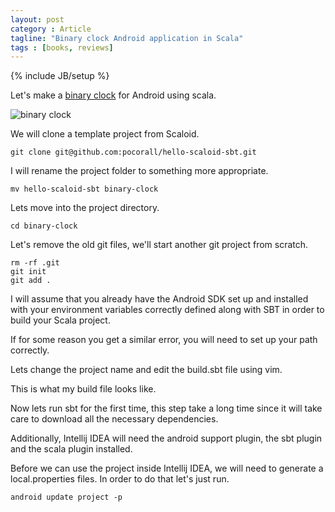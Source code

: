 ```yaml
---
layout: post
category : Article
tagline: "Binary clock Android application in Scala"
tags : [books, reviews]
---
```

{% include JB/setup %}

Let's make a [binary clock](http://en.wikipedia.org/wiki/Binary_clock) for Android using scala.

![binary clock](binary_clock.png)

We will clone a template project from Scaloid.

    git clone git@github.com:pocorall/hello-scaloid-sbt.git
    
I will rename the project folder to something more appropriate.

    mv hello-scaloid-sbt binary-clock
    

Lets move into the project directory.

    cd binary-clock

Let's remove the old git files, we'll start another git project from scratch.

    rm -rf .git
    git init
    git add .

I will assume that you already have the Android SDK set up and installed with your environment variables correctly defined 
along with SBT in order to build your Scala project.

If for some reason you get a similar error, you will need to set up your path correctly.
    
    
Lets change the project name and edit the build.sbt file using vim.

This is what my build file looks like.

    
Now lets run sbt for the first time, this step take a long time since it will take care to download 
all the necessary dependencies.


Additionally, Intellij IDEA will need the android support plugin, the sbt plugin and the scala plugin installed.


Before we can use the project inside Intellij IDEA, we will need to generate a local.properties files. In order to do that 
let's just run.

    android update project -p


